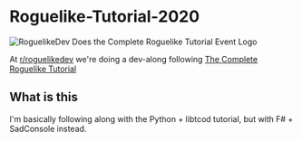 # Roguelike-Tutorial-2020
![RoguelikeDev Does the Complete Roguelike Tutorial Event Logo](https://i.imgur.com/sgsO37A.png)

At [r/roguelikedev](https://www.reddit.com/r/roguelikedev/) we're doing a dev-along following [The Complete Roguelike Tutorial](http://rogueliketutorials.com/tutorials/tcod/)
## What is this

I'm basically following along with the Python + libtcod tutorial, but with F# + SadConsole instead.
